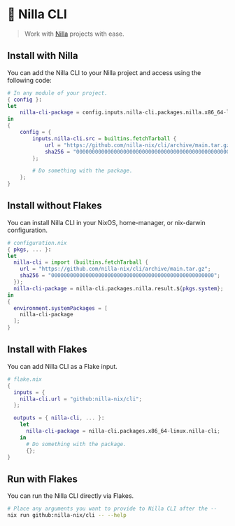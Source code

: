 # 🍦 Nilla CLI

> Work with [Nilla](https://github.com/nilla-nix/nilla) projects with ease.

## Install with Nilla

You can add the Nilla CLI to your Nilla project and access using the following code:

```nix
# In any module of your project.
{ config }:
let
    nilla-cli-package = config.inputs.nilla-cli.packages.nilla.x86_64-linux;
in
{
    config = {
        inputs.nilla-cli.src = builtins.fetchTarball {
            url = "https://github.com/nilla-nix/cli/archive/main.tar.gz";
            sha256 = "0000000000000000000000000000000000000000000000000000";
        };

        # Do something with the package.
    };
}
```

## Install without Flakes

You can install Nilla CLI in your NixOS, home-manager, or nix-darwin configuration.

```nix
# configuration.nix
{ pkgs, ... }:
let
  nilla-cli = import (builtins.fetchTarball {
    url = "https://github.com/nilla-nix/cli/archive/main.tar.gz";
    sha256 = "0000000000000000000000000000000000000000000000000000";
  });
  nilla-cli-package = nilla-cli.packages.nilla.result.${pkgs.system};
in
{
  environment.systemPackages = [
    nilla-cli-package
  ];
}
```

## Install with Flakes

You can add Nilla CLI as a Flake input.

```nix
# flake.nix
{
  inputs = {
    nilla-cli.url = "github:nilla-nix/cli";
  };

  outputs = { nilla-cli, ... }:
    let
      nilla-cli-package = nilla-cli.packages.x86_64-linux.nilla-cli;
    in
      # Do something with the package.
      {};
}
```

## Run with Flakes

You can run the Nilla CLI directly via Flakes.

```bash
# Place any arguments you want to provide to Nilla CLI after the --
nix run github:nilla-nix/cli -- --help
```

